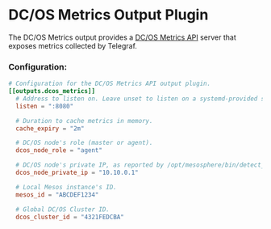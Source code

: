# DC/OS Metrics Output Plugin

The DC/OS Metrics output provides a [DC/OS Metrics API](https://docs.mesosphere.com/1.11/metrics/metrics-api/) server that exposes metrics collected by Telegraf.

### Configuration:

```toml
# Configuration for the DC/OS Metrics API output plugin.
[[outputs.dcos_metrics]]
  # Address to listen on. Leave unset to listen on a systemd-provided socket.
  listen = ":8080"

  # Duration to cache metrics in memory.
  cache_expiry = "2m"

  # DC/OS node's role (master or agent).
  dcos_node_role = "agent"

  # DC/OS node's private IP, as reported by /opt/mesosphere/bin/detect_ip.
  dcos_node_private_ip = "10.10.0.1"

  # Local Mesos instance's ID.
  mesos_id = "ABCDEF1234"

  # Global DC/OS Cluster ID.
  dcos_cluster_id = "4321FEDCBA"
```
